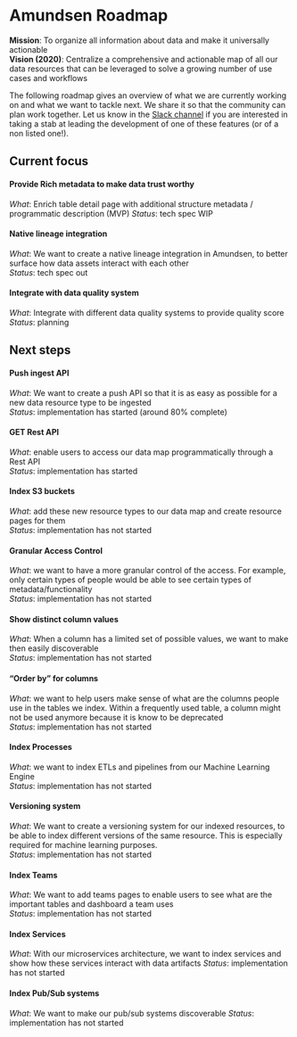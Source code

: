 # Amundsen Roadmap

**Mission**: To organize all information about data and make it universally actionable  
**Vision (2020)**: Centralize a comprehensive and actionable map of all our data resources that can be leveraged to solve a growing number of use cases and workflows

The following roadmap gives an overview of what we are currently working on and what we want to tackle next. We share it so that the community can plan work together. Let us know in the [Slack channel](https://app.slack.com/client/TGFR0CZM3/CGFBVT23V) if you are interested in taking a stab at leading the development of one of these features (or of a non listed one!).

## Current focus

#### Provide Rich metadata to make data trust worthy
*What*: Enrich table detail page with additional structure metadata / programmatic description (MVP)
*Status*: tech spec WIP

#### Native lineage integration
*What*: We want to create a native lineage integration in Amundsen, to better surface how data assets interact with each other  
*Status*: tech spec out


#### Integrate with data quality system
*What*: Integrate with different data quality systems to provide quality score
*Status*: planning


## Next steps


#### Push ingest API
*What*: We want to create a push API so that it is as easy as possible for a new data resource type to be ingested  
*Status*: implementation has started (around 80% complete)  



#### GET Rest API
*What*: enable users to access our data map programmatically through a Rest API  
*Status*: implementation has started  



#### Index S3 buckets
*What*: add these new resource types to our data map and create resource pages for them  
*Status*:  implementation has not started



#### Granular Access Control
*What*: we want to have a more granular control of the access. For example, only certain types of people would be able to see certain types of metadata/functionality  
*Status*: implementation has not started  



#### Show distinct column values
*What*: When a column has a limited set of possible values, we want to make then easily discoverable  
*Status*: implementation has not started  



#### “Order by” for columns
*What*: we want to help users make sense of what are the columns people use in the tables we index. Within a frequently used table, a column might not be used anymore because it is know to be deprecated  
*Status*: implementation has not started  


#### Index Processes
*What*: we want to index ETLs and pipelines from our Machine Learning Engine  
*Status*: implementation has not started  



#### Versioning system
*What*: We want to create a versioning system for our indexed resources, to be able to index different versions of the same resource. This is especially required for machine learning purposes.  
*Status*: implementation has not started  



#### Index Teams
*What*: We want to add teams pages to enable users to see what are the important tables and dashboard a team uses  
*Status*: implementation has not started  



#### Index Services
*What*: With our microservices architecture, we want to index services and show how these services interact with data artifacts
*Status*: implementation has not started



#### Index Pub/Sub systems
*What*: We want to make our pub/sub systems discoverable
*Status*: implementation has not started
